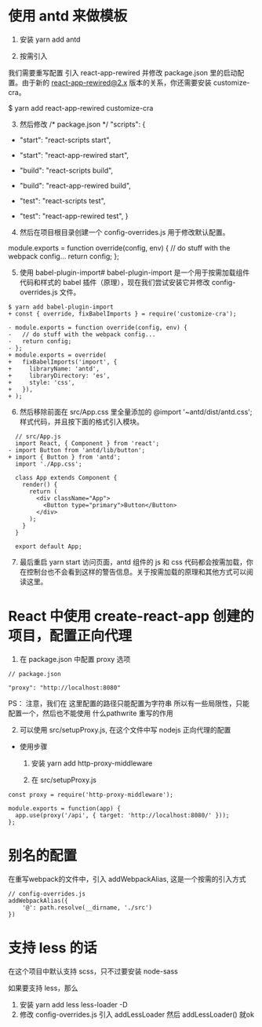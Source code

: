 # 使用 antd 来做模板

1. 安装 yarn add antd

2. 按需引入

我们需要重写配置
引入 react-app-rewired 并修改 package.json 里的启动配置。由于新的 react-app-rewired@2.x 版本的关系，你还需要安装 customize-cra。

$ yarn add react-app-rewired customize-cra

3. 然后修改
/* package.json */
"scripts": {
-   "start": "react-scripts start",
+   "start": "react-app-rewired start",
-   "build": "react-scripts build",
+   "build": "react-app-rewired build",
-   "test": "react-scripts test",
+   "test": "react-app-rewired test",
}

4. 然后在项目根目录创建一个 config-overrides.js 用于修改默认配置。

module.exports = function override(config, env) {
  // do stuff with the webpack config...
  return config;
};

5. 使用 babel-plugin-import#
babel-plugin-import 是一个用于按需加载组件代码和样式的 babel 插件（原理），现在我们尝试安装它并修改 config-overrides.js 文件。

```
$ yarn add babel-plugin-import
+ const { override, fixBabelImports } = require('customize-cra');

- module.exports = function override(config, env) {
-   // do stuff with the webpack config...
-   return config;
- };
+ module.exports = override(
+   fixBabelImports('import', {
+     libraryName: 'antd',
+     libraryDirectory: 'es',
+     style: 'css',
+   }),
+ );
```
6. 然后移除前面在 src/App.css 里全量添加的 @import '~antd/dist/antd.css'; 样式代码，并且按下面的格式引入模块。
```
  // src/App.js
  import React, { Component } from 'react';
- import Button from 'antd/lib/button';
+ import { Button } from 'antd';
  import './App.css';

  class App extends Component {
    render() {
      return (
        <div className="App">
          <Button type="primary">Button</Button>
        </div>
      );
    }
  }

  export default App;
```

7. 最后重启 yarn start 访问页面，antd 组件的 js 和 css 代码都会按需加载，你在控制台也不会看到这样的警告信息。关于按需加载的原理和其他方式可以阅读这里。


# React 中使用 create-react-app 创建的项目，配置正向代理

1. 在 package.json 中配置 proxy 选项
```
// package.json

"proxy": "http://localhost:8080"
```

PS： 注意，我们在 这里配置的路径只能配置为字符串
所以有一些局限性，只能配置一个，然后也不能使用 什么pathwrite 重写的作用

2. 可以使用 src/setupProxy.js, 在这个文件中写 nodejs 正向代理的配置

- 使用步骤
  1. 安装 yarn add http-proxy-middleware

  2. 在 src/setupProxy.js
```
const proxy = require('http-proxy-middleware');

module.exports = function(app) {
  app.use(proxy('/api', { target: 'http://localhost:8080/' }));
};

```

# 别名的配置
在重写webpack的文件中，引入 addWebpackAlias, 这是一个按需的引入方式
```
// config-overrides.js
addWebpackAlias({
    '@': path.resolve(__dirname, './src')
})
```

# 支持 less 的话
在这个项目中默认支持 scss，只不过要安装 node-sass

如果要支持 less，那么
  1. 安装 yarn add less less-loader -D
  2. 修改 config-overrides.js
    引入 addLessLoader
    然后 addLessLoader() 就ok
